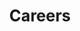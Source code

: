 ---
title: Careers
hero:
  title: Checkly Careers
  description: "Working at Checkly is not only lorem ipsum dolor sit amet but also pellentesque quam arcu"
  buttonTxt: "See open positions"
  buttonLink: '/'
aboutUs:
  image: '/images/careers/logo@2x.png'
  title: About us
  description: >-
    We're proud of our product that empowers development teams to build, deploy and run better software, and we love shipping quality results.<br>
    We are a small team with a big impact, both in the monitoring and E2E testing space, as well as in the company's processes and decisions.
features:
  - number: "$12"
    text: MILLION RAISED
  - number: "999+"
    text: DIFFERENT LOCATIONS
  - number: "16"
    text: EMPLOYEES
  - number: "100%"
    text: REMOTE
values:
  title: Our values
  description: Checkly prouds of following lorem ipsum values
  buttonTxt: See open positions
  buttonLink: /
  list: 
    - icon: '/images/careers/search.svg'
      title: We focus Second line
      description: Lorem ipsum dolor sit amet
    - icon: '/images/careers/people.svg'
      title: Talk to customers lorem ipsum
      description: Lorem ipsum dolor sit amet
    - icon: '/images/careers/ruby.svg'
      title: Good intentions
      description: Lorem ipsum dolor sit amet
    - icon: '/images/careers/shield-check.svg'
      title: Trustworthy
      description: Lorem ipsum dolor sit amet
    - icon: '/images/careers/law.svg'
      title: Balance tech and art second line
      description: Lorem ipsum dolor sit amet
    - icon: '/images/careers/heart.svg'
      title: Support open source
      description: Lorem ipsum dolor sit amet
trusted:
  title: Trusted by the best
  logos:
    - logo: '/images/careers/vercel@2x.png'
      alt: "Vercel logo"
      width: 147
    - logo: '/images/careers/ibm@2x.png'
      alt: "IBM logo"
      width: 105
    - logo: '/images/careers/1password@2x.png'
      alt: "1Password logo"
      width: 180
    - logo: '/images/careers/nyc@2x.png'
      alt: "NYC logo"
      width: 102
    - logo: '/images/careers/jumbo@2x.png'
      alt: "Jumbo logo"
      width: 150
location:
  title: Fully remote
  description: >-
    We are a fully remote team who love transparency, ownership and open collaboration. We've got teammates in 5+ countries. As part of our team, you can work from wherever you're happiest and most productive.
  map: '/images/careers/remote_map@2x.png'
benefits:
  title: Perks and benefits
  description: Checkly prouds of following lorem ipsum values
  list:
    - icon: '/images/careers/smiley.svg'
      title: Competetive salary and stock options
      description: $750 personal development budget
    - icon: '/images/careers/thumbsup.svg'
      title: Work remotely
      description: $750 personal development budget
    - icon: '/images/careers/codespaces.svg'
      title: Office setup
      description: $750 personal development budget
    - icon: '/images/careers/book.svg'
      title: Personal budget
      description: $750 personal development budget
    - icon: '/images/careers/sun.svg'
      title: 27 days of vacation
      description: $750 personal development budget
    - icon: '/images/careers/heartsmall.svg'
      title: Paid sick leaves
      description: $750 personal development budget
    - icon: '/images/careers/star.svg'
      title: Retreats
      description: $750 personal development budget
join:
  title: Join us!
  description: >-
    Do you want to work for a fully remote company that hires talented people from a wide variety of backgrounds and experiences, and that is committed to a respectful, kind and inclusive work environment?<br/>Surround yourself with talented team players, who are all supporting each other and working together towards one clear goal. Our culture of ownership and transparency empowers our team members to achieve goals and keep growing.
---